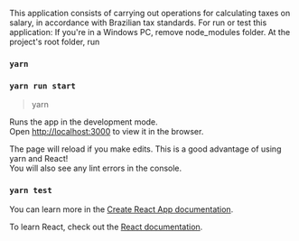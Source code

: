 This application consists of carrying out operations for calculating taxes on salary, in accordance with Brazilian tax standards.
For run or test this application:
If you're in a Windows PC, remove node_modules folder. At the project's root folder, run
### `yarn`
### `yarn run start`
> yarn 

Runs the app in the development mode.<br />
Open [http://localhost:3000](http://localhost:3000) to view it in the browser.

The page will reload if you make edits. This is a good advantage of using yarn and React!<br />
You will also see any lint errors in the console.

### `yarn test`

You can learn more in the [Create React App documentation](https://facebook.github.io/create-react-app/docs/getting-started).

To learn React, check out the [React documentation](https://reactjs.org/).

